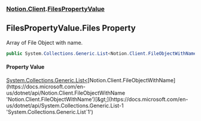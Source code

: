 ### [Notion.Client](Notion.Client.md 'Notion.Client').[FilesPropertyValue](Notion.Client.FilesPropertyValue.md 'Notion.Client.FilesPropertyValue')

## FilesPropertyValue.Files Property

Array of File Object with name.

```csharp
public System.Collections.Generic.List<Notion.Client.FileObjectWithName> Files { get; set; }
```

#### Property Value
[System.Collections.Generic.List&lt;](https://docs.microsoft.com/en-us/dotnet/api/System.Collections.Generic.List-1 'System.Collections.Generic.List`1')[Notion.Client.FileObjectWithName](https://docs.microsoft.com/en-us/dotnet/api/Notion.Client.FileObjectWithName 'Notion.Client.FileObjectWithName')[&gt;](https://docs.microsoft.com/en-us/dotnet/api/System.Collections.Generic.List-1 'System.Collections.Generic.List`1')